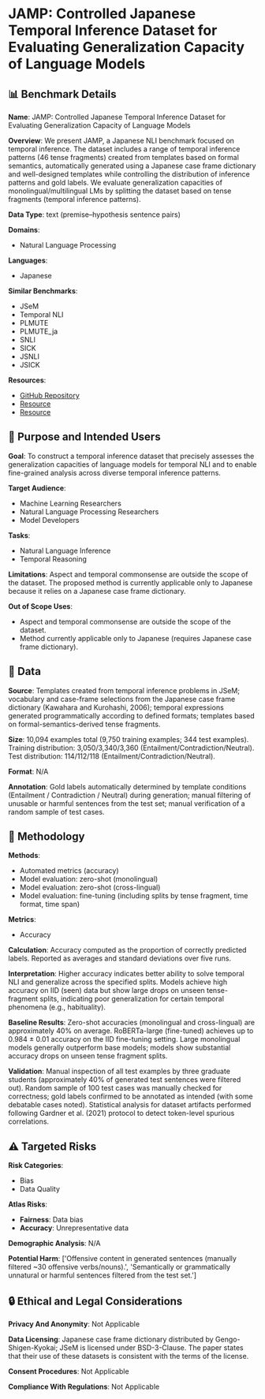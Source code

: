 # JAMP: Controlled Japanese Temporal Inference Dataset for Evaluating Generalization Capacity of Language Models

## 📊 Benchmark Details

**Name**: JAMP: Controlled Japanese Temporal Inference Dataset for Evaluating Generalization Capacity of Language Models

**Overview**: We present JAMP, a Japanese NLI benchmark focused on temporal inference. The dataset includes a range of temporal inference patterns (46 tense fragments) created from templates based on formal semantics, automatically generated using a Japanese case frame dictionary and well-designed templates while controlling the distribution of inference patterns and gold labels. We evaluate generalization capacities of monolingual/multilingual LMs by splitting the dataset based on tense fragments (temporal inference patterns).

**Data Type**: text (premise–hypothesis sentence pairs)

**Domains**:
- Natural Language Processing

**Languages**:
- Japanese

**Similar Benchmarks**:
- JSeM
- Temporal NLI
- PLMUTE
- PLMUTE_ja
- SNLI
- SICK
- JSNLI
- JSICK

**Resources**:
- [GitHub Repository](https://github.com/tomo-ut/temporalNLI_dataset)
- [Resource](https://arxiv.org/abs/2306.10727)
- [Resource](https://huggingface.co/transformers/)

## 🎯 Purpose and Intended Users

**Goal**: To construct a temporal inference dataset that precisely assesses the generalization capacities of language models for temporal NLI and to enable fine-grained analysis across diverse temporal inference patterns.

**Target Audience**:
- Machine Learning Researchers
- Natural Language Processing Researchers
- Model Developers

**Tasks**:
- Natural Language Inference
- Temporal Reasoning

**Limitations**: Aspect and temporal commonsense are outside the scope of the dataset. The proposed method is currently applicable only to Japanese because it relies on a Japanese case frame dictionary.

**Out of Scope Uses**:
- Aspect and temporal commonsense are outside the scope of the dataset.
- Method currently applicable only to Japanese (requires Japanese case frame dictionary).

## 💾 Data

**Source**: Templates created from temporal inference problems in JSeM; vocabulary and case-frame selections from the Japanese case frame dictionary (Kawahara and Kurohashi, 2006); temporal expressions generated programmatically according to defined formats; templates based on formal-semantics-derived tense fragments.

**Size**: 10,094 examples total (9,750 training examples; 344 test examples). Training distribution: 3,050/3,340/3,360 (Entailment/Contradiction/Neutral). Test distribution: 114/112/118 (Entailment/Contradiction/Neutral).

**Format**: N/A

**Annotation**: Gold labels automatically determined by template conditions (Entailment / Contradiction / Neutral) during generation; manual filtering of unusable or harmful sentences from the test set; manual verification of a random sample of test cases.

## 🔬 Methodology

**Methods**:
- Automated metrics (accuracy)
- Model evaluation: zero-shot (monolingual)
- Model evaluation: zero-shot (cross-lingual)
- Model evaluation: fine-tuning (including splits by tense fragment, time format, time span)

**Metrics**:
- Accuracy

**Calculation**: Accuracy computed as the proportion of correctly predicted labels. Reported as averages and standard deviations over five runs.

**Interpretation**: Higher accuracy indicates better ability to solve temporal NLI and generalize across the specified splits. Models achieve high accuracy on IID (seen) data but show large drops on unseen tense-fragment splits, indicating poor generalization for certain temporal phenomena (e.g., habituality).

**Baseline Results**: Zero-shot accuracies (monolingual and cross-lingual) are approximately 40% on average. RoBERTa-large (fine-tuned) achieves up to 0.984 ± 0.01 accuracy on the IID fine-tuning setting. Large monolingual models generally outperform base models; models show substantial accuracy drops on unseen tense fragment splits.

**Validation**: Manual inspection of all test examples by three graduate students (approximately 40% of generated test sentences were filtered out). Random sample of 100 test cases was manually checked for correctness; gold labels confirmed to be annotated as intended (with some debatable cases noted). Statistical analysis for dataset artifacts performed following Gardner et al. (2021) protocol to detect token-level spurious correlations.

## ⚠️ Targeted Risks

**Risk Categories**:
- Bias
- Data Quality

**Atlas Risks**:
- **Fairness**: Data bias
- **Accuracy**: Unrepresentative data

**Demographic Analysis**: N/A

**Potential Harm**: ['Offensive content in generated sentences (manually filtered ~30 offensive verbs/nouns).', 'Semantically or grammatically unnatural or harmful sentences filtered from the test set.']

## 🔒 Ethical and Legal Considerations

**Privacy And Anonymity**: Not Applicable

**Data Licensing**: Japanese case frame dictionary distributed by Gengo-Shigen-Kyokai; JSeM is licensed under BSD-3-Clause. The paper states that their use of these datasets is consistent with the terms of the license.

**Consent Procedures**: Not Applicable

**Compliance With Regulations**: Not Applicable
